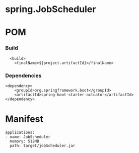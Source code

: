 # spring.JobScheduler

# POM

### Build
```
  <build>
    <finalName>${project.artifactId}</finalName>
```
### Dependencies 
```
<dependency>
    <groupId>org.springframework.boot</groupId>
    <artifactId>spring-boot-starter-actuator</artifactId>
</dependency>
```

# Manifest
```
applications:
- name: JobScheduler
  memory: 512MB
  path: target/jobScheduler.jar
```